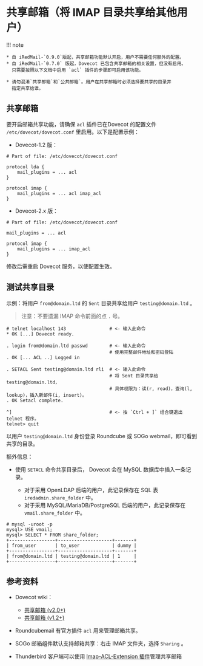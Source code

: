 # 共享邮箱（将 IMAP 目录共享给其他用户）

!!! note

    * 自 iRedMail-`0.9.0`版起，共享邮箱功能默认开启，用户不需要任何额外的配置。
    * 自 iRedMail-`0.7.0` 版起，Dovecot 已包含共享邮箱的相关设置，但没有启用。
      只需要按照以下文档中启用 `acl` 插件的步骤即可启用该功能。

    * 请勿混淆`共享邮箱`和`公共邮箱`。用户在共享邮箱时必须选择要共享的目录并
      指定共享给谁。

## 共享邮箱

要开启邮箱共享功能，请确保 `acl` 插件已在Dovecot 的配置文件
`/etc/dovecot/dovecot.conf` 里启用。以下是配置示例：

* Dovecot-1.2 版：

```
# Part of file: /etc/dovecot/dovecot.conf

protocol lda {
    mail_plugins = ... acl
}

protocol imap {
    mail_plugins = ... acl imap_acl
}
```

* Dovecot-2.x 版：

```
# Part of file: /etc/dovecot/dovecot.conf

mail_plugins = ... acl

protocol imap {
    mail_plugins = ... imap_acl
}
```

修改后需重启 Dovecot 服务，以使配置生效。

## 测试共享目录

示例：将用户 `from@domain.ltd` 的 `Sent` 目录共享给用户 `testing@domain.ltd` 。

> 注意：不要遗漏 IMAP 命令前面的点 `.` 号。

```
# telnet localhost 143                # <- 输入此命令
* OK [...] Dovecot ready.

. login from@domain.ltd passwd        # <- 输入此命令
                                      # 使用完整邮件地址和密码登陆
. OK [... ACL ..] Logged in

. SETACL Sent testing@domain.ltd rli  # <- 输入此命令
                                      # 将 Sent 目录共享给 testing@domain.ltd，
                                      # 具体权限为：读(r, read)，查询(l, lookup)，插入新邮件(i, insert)。
. OK Setacl complete.

^]                                    # <- 按 `Ctrl + ]` 组合键退出 telnet 程序。
telnet> quit
```

以用户 `testing@domain.ltd` 身份登录 Roundcube 或 SOGo webmail，即可看到共享的目录。

额外信息：

* 使用 `SETACL` 命令共享目录后， Dovecot 会在 MySQL 数据库中插入一条记录。

    * 对于采用 OpenLDAP 后端的用户，此记录保存在 SQL 表 `iredadmin.share_folder` 中。
    * 对于采用 MySQL/MariaDB/PostgreSQL 后端的用户，此记录保存在 `vmail.share_folder` 中。

```
# mysql -uroot -p
mysql> USE vmail;
mysql> SELECT * FROM share_folder;
+-----------------+--------------------+-------+
| from_user       | to_user            | dummy |
+-----------------+--------------------+-------+
| from@domain.ltd | testing@domain.ltd | 1     |
+-----------------+--------------------+-------+
```

## 参考资料

* Dovecot wiki：

    * [共享邮箱 (v2.0+)](http://wiki2.dovecot.org/SharedMailboxes/Shared)
    * [共享邮箱 (v1.2+)](http://wiki.dovecot.org/SharedMailboxes/Shared)

* Roundcubemail 有官方插件 `acl` 用来管理邮箱共享。
* SOGo 邮箱组件默认支持邮箱共享：右击 IMAP 文件夹，选择 `Sharing` 。
* Thunderbird 客户端可以使用 [Imap-ACL-Extension 插件](https://addons.mozilla.org/en-US/thunderbird/addon/imap-acl-extension/)管理共享邮箱
